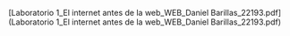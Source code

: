 [Laboratorio 1_El internet antes de la web_WEB_Daniel Barillas_22193.pdf](Laboratorio 1_El internet antes de la web_WEB_Daniel Barillas_22193.pdf)

